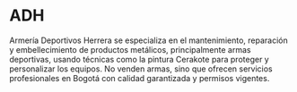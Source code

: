 # ADH
Armería Deportivos Herrera se especializa en el mantenimiento, reparación y embellecimiento de productos metálicos, principalmente armas deportivas, usando técnicas como la pintura Cerakote para proteger y personalizar los equipos. No venden armas, sino que ofrecen servicios profesionales en Bogotá con calidad garantizada y permisos vigentes.
